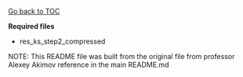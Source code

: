 [Go back to TOC](../../../../README.md)

**Required files**

*  res_ks_step2_compressed

NOTE: This README file was built from the original file from professor Alexey Akimov reference in the main README.md
